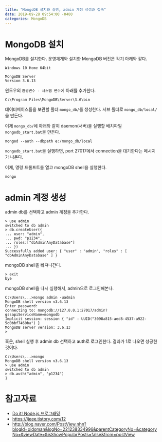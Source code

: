 ```yaml
---
title: "MongoDB 설치와 실행, admin 계정 생성과 접속"
date: 2019-09-28 09:54:00 -0400
categories: MongoDB
---
```


# MongoDB 설치

MongoDB를 설치한다. 운영체계와 설치한 MongoDB 버전은 각기 아래와 같다.

    Windows 10 Home 64bit

    MongoDB Server
    Version 3.6.13

윈도우의 `환경변수 - 시스템 변수`에 아래를 추가한다.

```
C:\Program Files\MongoDB\Server\3.6\bin
```

데이터베이스들을 보관할 폴더 `mongo_db/`를 생성한다. 서브 폴더로 `mongo_db/local/`을 만든다.

이제 `mongo_db/`에 아래와 같이 daemon(서버)을 실행할 배치파일 `mongodb_start.bat`을 만든다.

```
mongod --auth --dbpath e:/mongo_db/local
```

`mongodb_start.bat`을 실행하면, port 27017에서 connection을 대기한다는 메시지가 나온다.

이제, 명령 프롬프트를 열고 mongoDB shell을 실행한다.

```
mongo
```

# admin 계정 생성

admin db를 선택하고 admin 계정을 추가한다.

```
> use admin
switched to db admin
> db.createUser({
... user: "admin",
... pwd: "p1234",
... roles:["dbAdminAnyDatabase"]
... })
Successfully added user: { "user" : "admin", "roles" : [ "dbAdminAnyDatabase" ] }
```

mongoDB shell을 빠져나간다.

```
> exit
bye
```

mongoDB shell을 다시 실행해서, admin으로 로그인해본다.

```
C:\Users\...>mongo admin -uadmin
MongoDB shell version v3.6.13
Enter password:
connecting to: mongodb://127.0.0.1:27017/admin?gssapiServiceName=mongodb
Implicit session: session { "id" : UUID("3098a815-aed8-4537-a922-5d0bbf7460ba") }
MongoDB server version: 3.6.13
>
```

혹은, shell 실행 후 admin db 선택하고 auth로 로그인한다.
결과가 1로 나오면 성공한 것이다.

```dos
C:\Users\...>mongo
MongoDB shell version v3.6.13
> use admin
switched to db admin
> db.auth("admin", "p1234")
1
```

# 참고자료
- [Do it! Node.js 프로그래밍](http://www.yes24.com/Product/Goods/36886447)
- https://ijeee.tistory.com/12
- http://blog.naver.com/PostView.nhn?blogId=oidoman&logNo=221238334996&parentCategoryNo=&categoryNo=&viewDate=&isShowPopularPosts=false&from=postView
